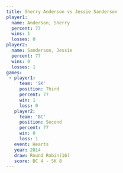 ```yaml
---
title: Sherry Anderson vs Jessie Sanderson
player1:                 
  name: Anderson, Sherry 
  percent: 77            
  wins: 1                
  losses: 0              
player2:                 
  name: Sanderson, Jessie
  percent: 77            
  wins: 0                
  losses: 1              
games:
 - player1:         
     team: 'SK'     
     position: Third
     percent: 77    
     win: 1         
     loss: 0        
   player2:          
     team: 'BC'      
     position: Second
     percent: 77     
     win: 0          
     loss: 1         
   event: Hearts        
   year: 2014           
   draw: Round Robin(16)
   score: BC 4 - SK 8   
---
```

